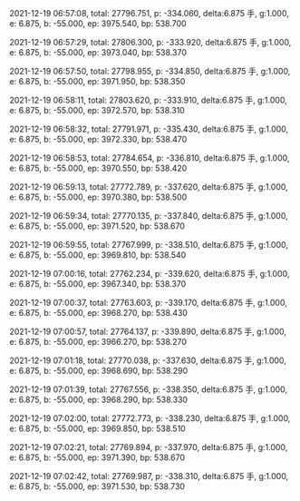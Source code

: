 2021-12-19 06:57:08, total: 27796.751, p: -334.060, delta:6.875 手, g:1.000, e: 6.875, b: -55.000, ep: 3975.540, bp: 538.700

2021-12-19 06:57:29, total: 27806.300, p: -333.920, delta:6.875 手, g:1.000, e: 6.875, b: -55.000, ep: 3973.040, bp: 538.370

2021-12-19 06:57:50, total: 27798.955, p: -334.850, delta:6.875 手, g:1.000, e: 6.875, b: -55.000, ep: 3971.950, bp: 538.350

2021-12-19 06:58:11, total: 27803.620, p: -333.910, delta:6.875 手, g:1.000, e: 6.875, b: -55.000, ep: 3972.570, bp: 538.310

2021-12-19 06:58:32, total: 27791.971, p: -335.430, delta:6.875 手, g:1.000, e: 6.875, b: -55.000, ep: 3972.330, bp: 538.470

2021-12-19 06:58:53, total: 27784.654, p: -336.810, delta:6.875 手, g:1.000, e: 6.875, b: -55.000, ep: 3970.550, bp: 538.420

2021-12-19 06:59:13, total: 27772.789, p: -337.620, delta:6.875 手, g:1.000, e: 6.875, b: -55.000, ep: 3970.380, bp: 538.500

2021-12-19 06:59:34, total: 27770.135, p: -337.840, delta:6.875 手, g:1.000, e: 6.875, b: -55.000, ep: 3971.520, bp: 538.670

2021-12-19 06:59:55, total: 27767.999, p: -338.510, delta:6.875 手, g:1.000, e: 6.875, b: -55.000, ep: 3969.810, bp: 538.540

2021-12-19 07:00:16, total: 27762.234, p: -339.620, delta:6.875 手, g:1.000, e: 6.875, b: -55.000, ep: 3967.340, bp: 538.370

2021-12-19 07:00:37, total: 27763.603, p: -339.170, delta:6.875 手, g:1.000, e: 6.875, b: -55.000, ep: 3968.270, bp: 538.430

2021-12-19 07:00:57, total: 27764.137, p: -339.890, delta:6.875 手, g:1.000, e: 6.875, b: -55.000, ep: 3966.270, bp: 538.270

2021-12-19 07:01:18, total: 27770.038, p: -337.630, delta:6.875 手, g:1.000, e: 6.875, b: -55.000, ep: 3968.690, bp: 538.290

2021-12-19 07:01:39, total: 27767.556, p: -338.350, delta:6.875 手, g:1.000, e: 6.875, b: -55.000, ep: 3968.290, bp: 538.330

2021-12-19 07:02:00, total: 27772.773, p: -338.230, delta:6.875 手, g:1.000, e: 6.875, b: -55.000, ep: 3969.850, bp: 538.510

2021-12-19 07:02:21, total: 27769.894, p: -337.970, delta:6.875 手, g:1.000, e: 6.875, b: -55.000, ep: 3971.390, bp: 538.670

2021-12-19 07:02:42, total: 27769.987, p: -338.310, delta:6.875 手, g:1.000, e: 6.875, b: -55.000, ep: 3971.530, bp: 538.730